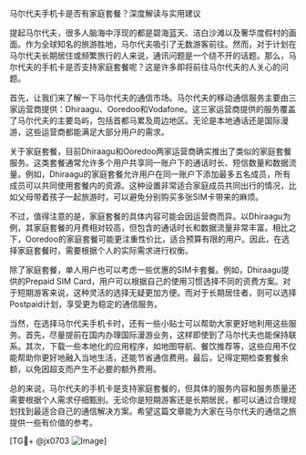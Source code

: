 马尔代夫手机卡是否有家庭套餐？深度解读与实用建议

提起马尔代夫，很多人脑海中浮现的都是碧海蓝天、洁白沙滩以及奢华度假村的画面。作为全球知名的旅游胜地，马尔代夫吸引了无数游客前往。然而，对于计划在马尔代夫长期居住或频繁旅行的人来说，通讯问题是一个绕不开的话题。那么，马尔代夫的手机卡是否支持家庭套餐呢？这是许多即将前往马尔代夫的人关心的问题。

首先，让我们来了解一下马尔代夫的通信市场。马尔代夫的移动通信服务主要由三家运营商提供：Dhiraagu、Ooredoo和Vodafone。这三家运营商提供的服务覆盖了马尔代夫的主要岛屿，包括首都马累及周边地区。无论是本地通话还是国际漫游，这些运营商都能满足大部分用户的需求。

关于家庭套餐，目前Dhiraagu和Ooredoo两家运营商确实推出了类似的家庭套餐服务。这类套餐通常允许多个用户共享同一账户下的通话时长、短信数量和数据流量。例如，Dhiraagu的家庭套餐允许用户在同一账户下添加最多五名成员，所有成员可以共同使用套餐内的资源。这种设置非常适合家庭成员共同出行的情况，比如父母带着孩子一起旅游时，可以避免分别购买多张SIM卡带来的麻烦。

不过，值得注意的是，家庭套餐的具体内容可能会因运营商而异。以Dhiraagu为例，其家庭套餐的月费相对较高，但包含的通话时长和数据流量非常丰富。相比之下，Ooredoo的家庭套餐可能更注重性价比，适合预算有限的用户。因此，在选择家庭套餐时，需要根据个人的实际需求进行权衡。

除了家庭套餐，单人用户也可以考虑一些优惠的SIM卡套餐。例如，Dhiraagu提供的Prepaid SIM Card，用户可以根据自己的使用习惯选择不同的资费方案。对于短期游客来说，这种灵活的选择无疑更加方便。而对于长期居住者，则可以选择Postpaid计划，享受更为稳定的通信服务。

当然，在选择马尔代夫手机卡时，还有一些小贴士可以帮助大家更好地利用这些服务。首先，尽量提前在国内办理国际漫游业务，这样即使到了马尔代夫也能保持联系。其次，下载一些本地化的应用程序，如地图导航、餐饮推荐等，这些应用不仅能帮助你更好地融入当地生活，还能节省通信费用。最后，记得定期检查套餐余额，以免因超支而产生不必要的额外费用。

总的来说，马尔代夫的手机卡是支持家庭套餐的，但具体的服务内容和服务质量还需要根据个人需求仔细甄别。无论你是短期游客还是长期居民，都可以通过合理规划找到最适合自己的通信解决方案。希望这篇文章能为大家在马尔代夫的通信之旅提供一些有价值的参考。

[TG💪+ @jx0703 ![Image](https://github.com/user-attachments/assets/dbca1d08-cadb-493c-b0ec-ad6f7a83f270)]